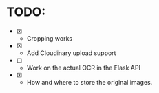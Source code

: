 # TODO:

- [x] - Cropping works
- [x] - Add Cloudinary upload support
- [ ] - Work on the actual OCR in the Flask API
- [x] - How and where to store the original images.
